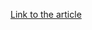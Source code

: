 [Link to the article](https://www.bleepingcomputer.com/news/security/new-stealthy-pumakit-linux-rootkit-malware-spotted-in-the-wild/)
